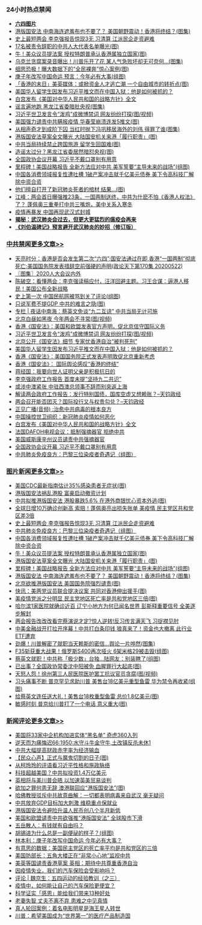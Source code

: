 <div class="catlist">
<h3>24小时热点禁闻</h3>
<ul>
<li><b><a href="64photo" target="_blank">六四图片</a></b></li>
<li><a href="https://github.com/fqnews/bnews/blob/master/topimagenews/20200522/1332589.md">港版国安法 中南海连遮羞布也不要了？ 美国朝野震动！香港将终结？(图集)</a></li>
<li><a href="https://github.com/fqnews/bnews/blob/master/topimagenews/20200522/1332789.md">史上最短两会 李克强报告惊现3无 习清算 江派民企走资避难</a></li>
<li><a href="https://github.com/fqnews/bnews/blob/master/cbnews/20200522/1332646.md">17名被责令辞职的中共人大代表名单曝光(图)</a></li>
<li><a href="https://github.com/fqnews/bnews/blob/master/topimagenews/20200522/1332632.md">牛！美众议员提法案 授权特朗普承认香港属独立国家(图)</a></li>
<li><a href="https://github.com/fqnews/bnews/blob/master/cbnews/20200522/1332551.md">乌克兰贪腐案录音曝出！川普乐开了花 某人气急败坏却无可奈何…(图集)</a></li>
<li><a href="https://github.com/fqnews/bnews/blob/master/cbnews/20200522/1332543.md">细思恐极！曝大数据下的“全民裸奔”惊心案例(图)</a></li>
<li><a href="https://github.com/fqnews/bnews/blob/master/cbnews/20200522/1332696.md">庚子年改写中国命运 预言：今年必有大事(组图)</a></li>
<li><a href="https://github.com/fqnews/bnews/blob/master/cnnews/hknews/20200522/1332650.md">「香港的末日」美英媒体：或掀资金人才逃亡潮 一个自由城市的转折点(图)</a></li>
<li><a href="https://github.com/fqnews/bnews/blob/master/cbnews/20200522/1332808.md">美国华人留学生因发布习近平推文而在中国入狱：他是如何被抓的？</a></li>
<li><a href="https://github.com/fqnews/bnews/blob/master/comments/20200522/1332660.md">白宫发布《美国对中华人民共和国的战略方针》全文</a></li>
<li><a href="https://github.com/fqnews/bnews/blob/master/cbnews/20200522/1332661.md">谣言遍地跑 黑龙江省委暗批央视(图集)</a></li>
<li><a href="https://github.com/fqnews/bnews/blob/master/cbnews/20200523/1332873.md">习近平世卫发言令“泼鸡”成微博禁词 网友纷纷打探(图/视频)</a></li>
<li><a href="https://github.com/fqnews/bnews/blob/master/cbnews/20200522/1332571.md">美国强力谴责中共瞒报疫情 华春莹崩溃连发5推文(图)</a></li>
<li><a href="https://github.com/fqnews/bnews/blob/master/yule/20200523/1332917.md">从相声奇才到成阶下囚 当红时抛下冯巩移居海外的刘伟 得罪了谁(图集)</a></li>
<li><a href="https://github.com/fqnews/bnews/blob/master/topimagenews/20200522/1332631.md">港版国安法草案全文曝光 大陆国安机关来港「履行职责」(图)</a></li>
<li><a href="https://github.com/fqnews/bnews/blob/master/cbnews/20200522/1332530.md">中共当局持续禁止跨国旅游 留学生回国难(图)</a></li>
<li><a href="https://github.com/fqnews/bnews/blob/master/cbnews/20200522/1332707.md">造谣太过分？黑龙江省委居然暗怼央视(图)</a></li>
<li><a href="https://github.com/fqnews/bnews/blob/master/cbnews/20200522/1332734.md">全国政协会议开幕 习近平不戴口罩别有用意</a></li>
<li><a href="https://github.com/fqnews/bnews/blob/master/topimagenews/20200522/1332626.md">里程碑！美国战略报告 全新方法应对中共 美军誓要“主导未来的战场”(组图)</a></li>
<li><a href="https://github.com/fqnews/bnews/blob/master/topimagenews/20200522/1332723.md">中国各消费领域报复性遭吐槽 1破产案冲击就千亿美元债券 美下令高科技厂解除中资合资</a></li>
<li><a href="https://github.com/fqnews/bnews/blob/master/worldnews/20200522/1332623.md">他们擅自打开了新冠肺炎死者的棺材 结果…(图)</a></li>
<li><a href="https://github.com/fqnews/bnews/blob/master/cbnews/20200522/1332618.md">江峰：两会首日曝强推23条，一国两制送终，中共为什麽不怕《香港人权法》了？ 蓬佩奥三重拳打中共三嘴炮，美中关系入寒冬</a></li>
<li><a href="https://github.com/fqnews/bnews/blob/master/cnnews/20200522/1332725.md">疫情再暴发 中国再现武汉式封城</a></li>
<li><b><a href="https://github.com/fqnews/bnews/blob/master/comments/20200211/1275071.md" target="_blank">揭秘：武汉肺炎会过去，但更大更猛烈的瘟疫会再来</a></b></li>
<li><b><a href="https://github.com/fqnews/bnews/blob/master/comments/20200207/1272816.md" target="_blank">《刘伯温碑记》预言避开武汉肺炎的妙招（修订版）</a></b></li>
</ul>
</div>

<div class="catlist">
<h3><a href="https://github.com/fqnews/bnews/blob/master/cbnews/" target="_blank">中共禁闻</a><span><a href="https://github.com/fqnews/bnews/blob/master/cbnews/" target="_blank" rel="nofollow">更多文章>></a></span></h3>
<ul>
<li><a href="https://github.com/fqnews/bnews/blob/master/cbnews/20200523/1333025.md" target="_blank">天亮时分：香港是否会发生第二次“六四”;国安法通过在即,香港“一国两制”彻底死亡;美国国务院发表措辞空前强硬的声明(政论天下第170集 20200522)</a></li>
<li><a href="https://github.com/fqnews/bnews/blob/master/cbnews/20200523/1332995.md" target="_blank">〖图集〗2020人大会议内外</a></li>
<li><a href="https://github.com/fqnews/bnews/blob/master/cbnews/20200523/1332994.md" target="_blank">陈破空：看懂两会：李克强读稿应付，汪洋回避主题。习王合谋：逼港人移民！美国公布全新战略</a></li>
<li><a href="https://github.com/fqnews/bnews/blob/master/cbnews/20200523/1332957.md" target="_blank">史上第一次 中国民航网被骂到关了评论(组图)</a></li>
<li><a href="https://github.com/fqnews/bnews/blob/master/cbnews/20200523/1332937.md" target="_blank">只说军费不提GDP 中共的难言之隐(图)</a></li>
<li><a href="https://github.com/fqnews/bnews/blob/master/cbnews/20200523/1332927.md" target="_blank">专栏 | 夜话中南海：蔡英文免谈“九二互谅”    中共当局无计可施</a></li>
<li><a href="https://github.com/fqnews/bnews/blob/master/cbnews/20200523/1332924.md" target="_blank">北京白昼如黑夜 今年两会不寻常(图/视频)</a></li>
<li><a href="https://github.com/fqnews/bnews/blob/master/cbnews/20200523/1332894.md" target="_blank">香港《国安法》：美国和欧盟发表官方声明，促北京信守国际义务</a></li>
<li><a href="https://github.com/fqnews/bnews/blob/master/cbnews/20200523/1332873.md" target="_blank">习近平世卫发言令“泼鸡”成微博禁词 网友纷纷打探(图/视频)</a></li>
<li><a href="https://github.com/fqnews/bnews/blob/master/cbnews/20200522/1332855.md" target="_blank">北京公开《国安法》细节 专家忧香港自治“被判死刑”</a></li>
<li><a href="https://github.com/fqnews/bnews/blob/master/cbnews/20200522/1332808.md" target="_blank">美国华人留学生因发布习近平推文而在中国入狱：他是如何被抓的？</a></li>
<li><a href="https://github.com/fqnews/bnews/blob/master/cbnews/20200522/1332837.md" target="_blank">香港《国安法》：美国国务院正式发表声明敦促北京重新考虑</a></li>
<li><a href="https://github.com/fqnews/bnews/blob/master/cbnews/20200522/1332836.md" target="_blank">香港《国安法》： 国际舆论感叹“香港的终结”</a></li>
<li><a href="https://github.com/fqnews/bnews/blob/master/cbnews/20200522/1332792.md" target="_blank">蒋经国：我要向世人证明父亲是积极抗日的</a></li>
<li><a href="https://github.com/fqnews/bnews/blob/master/cbnews/20200522/1332756.md" target="_blank">李克强政府工作报告 首度未提&#8221;坚持九二共识&#8221;</a></li>
<li><a href="https://github.com/fqnews/bnews/blob/master/cbnews/20200522/1332755.md" target="_blank">或涉中澳紧张 中驻西澳总领事不辞而别突返上海</a></li>
<li><a href="https://github.com/fqnews/bnews/blob/master/cbnews/20200522/1332754.md" target="_blank">解读两会政府工作报告：发行特别国债，国库空虚又想赖账？&#8211;天钧政经</a></li>
<li><a href="https://github.com/fqnews/bnews/blob/master/cbnews/20200522/1332753.md" target="_blank">两会召开能否团灭？国际投行又与权贵勾兑？&#8211;天钧政经</a></li>
<li><a href="https://github.com/fqnews/bnews/blob/master/cbnews/20200522/1332641.md" target="_blank">正见广播(音频) :治愈中共病毒的根本良方</a></li>
<li><a href="https://github.com/fqnews/bnews/blob/master/cbnews/20200522/1332644.md" target="_blank">中国操控世卫组织：新冠肺炎疫情如何恶化</a></li>
<li><a href="https://github.com/fqnews/bnews/blob/master/comments/20200522/1332660.md" target="_blank">白宫发布《美国对中华人民共和国的战略方针》全文</a></li>
<li><a href="https://github.com/fqnews/bnews/blob/master/cbnews/20200522/1332704.md" target="_blank">法国DAFOH电视会议：抵制强摘器官 拒绝中共</a></li>
<li><a href="https://github.com/fqnews/bnews/blob/master/cbnews/20200522/1332705.md" target="_blank">美国威斯康辛州议员谴责中共强摘器官</a></li>
<li><a href="https://github.com/fqnews/bnews/blob/master/cbnews/20200522/1332734.md" target="_blank">全国政协会议开幕 习近平不戴口罩别有用意</a></li>
<li><a href="https://github.com/fqnews/bnews/blob/master/comments/20200522/1332716.md" target="_blank">中共肺炎免疫良方：巴黎三位染疫者奇遇记（组图）</a></li>

</ul>
</div>
<div class="catlist">
<h3><a href="https://github.com/fqnews/bnews/blob/master/topimagenews/" target="_blank">图片新闻</a><span><a href="https://github.com/fqnews/bnews/blob/master/topimagenews/" target="_blank" rel="nofollow">更多文章>></a></span></h3>
<ul>
<li><a href="https://github.com/fqnews/bnews/blob/master/topimagenews/20200523/1332956.md" target="_blank">美国CDC最新指南估计35%感染患者无症状(图)</a></li>
<li><a href="https://github.com/fqnews/bnews/blob/master/topimagenews/20200523/1332955.md" target="_blank">港版国安法祸乱港股 富豪启动撤资计划</a></li>
<li><a href="https://github.com/fqnews/bnews/blob/master/topimagenews/20200523/1332872.md" target="_blank">中共拟推港版国安法 港股暴跌5.6% 在港外商银忧心资本外逃(图)</a></li>
<li><a href="https://github.com/fqnews/bnews/blob/master/topimagenews/20200522/1332816.md" target="_blank">全球日增10万确诊创新高 索赔！蓬佩奥亮出损失账单 美疫情 民主党区共和党区差3倍</a></li>
<li><a href="https://github.com/fqnews/bnews/blob/master/topimagenews/20200522/1332789.md" target="_blank">史上最短两会 李克强报告惊现3无 习清算 江派民企走资避难</a></li>
<li><a href="https://github.com/fqnews/bnews/blob/master/comments/20200522/1332716.md" target="_blank">中共肺炎免疫良方：巴黎三位染疫者奇遇记（组图）</a></li>
<li><a href="https://github.com/fqnews/bnews/blob/master/topimagenews/20200522/1332723.md" target="_blank">中国各消费领域报复性遭吐槽 1破产案冲击就千亿美元债券 美下令高科技厂解除中资合资</a></li>
<li><a href="https://github.com/fqnews/bnews/blob/master/topimagenews/20200522/1332632.md" target="_blank">牛！美众议员提法案 授权特朗普承认香港属独立国家(图)</a></li>
<li><a href="https://github.com/fqnews/bnews/blob/master/topimagenews/20200522/1332631.md" target="_blank">港版国安法草案全文曝光 大陆国安机关来港「履行职责」(图)</a></li>
<li><a href="https://github.com/fqnews/bnews/blob/master/topimagenews/20200522/1332626.md" target="_blank">里程碑！美国战略报告 全新方法应对中共 美军誓要“主导未来的战场”(组图)</a></li>
<li><a href="https://github.com/fqnews/bnews/blob/master/topimagenews/20200522/1332589.md" target="_blank">港版国安法 中南海连遮羞布也不要了？ 美国朝野震动！香港将终结？(图集)</a></li>
<li><a href="https://github.com/fqnews/bnews/blob/master/topimagenews/20200522/1332509.md" target="_blank">北京欲推港版国安法 美国国务院强烈谴责(图)</a></li>
<li><a href="https://github.com/fqnews/bnews/blob/master/topimagenews/20200522/1332492.md" target="_blank">快讯：美两党议员联合提决议案 共同对香港伸出援手(图)</a></li>
<li><a href="https://github.com/fqnews/bnews/blob/master/topimagenews/20200522/1332382.md" target="_blank">美疫情党派之分明显 民主党地区死亡率是共和党地区三倍(图)</a></li>
<li><a href="https://github.com/fqnews/bnews/blob/master/topimagenews/20200521/1332291.md" target="_blank">哈尔滨1家医院就确诊近百 辽宁小地方为何已闻名世界 彭斯释重要信号 全美逐步解封</a></li>
<li><a href="https://github.com/fqnews/bnews/blob/master/topimagenews/20200521/1332215.md" target="_blank">两会报告改改改看完蔡演说才定?惊人逆转!反习传言满天飞 习捉襟见肘</a></li>
<li><a href="https://github.com/fqnews/bnews/blob/master/topimagenews/20200521/1332182.md" target="_blank">中美金融战开打拉开序幕！中共打白条印钱 狼真来了！资金也大撤离 此行业ETF遭弃</a></li>
<li><a href="https://github.com/fqnews/bnews/blob/master/topimagenews/20200521/1332127.md" target="_blank">劲爆！川普解密了就职当天赖斯的密信…舆论一片哗然(图集)</a></li>
<li><a href="https://github.com/fqnews/bnews/blob/master/topimagenews/20200521/1332126.md" target="_blank">F35斩获重大战果！俄罗斯S400再次哑火 6架米格29被击毁(组图)</a></li>
<li><a href="https://github.com/fqnews/bnews/blob/master/topimagenews/20200521/1332090.md" target="_blank">蔡英文就职！中共称「极少数」台独…陆网友：别装瞎了(组图)</a></li>
<li><a href="https://github.com/fqnews/bnews/blob/master/topimagenews/20200521/1332089.md" target="_blank">已出事？全国政协常委沈中阳被免 血腥罪行大起底(图)</a></li>
<li><a href="https://github.com/fqnews/bnews/blob/master/topimagenews/20200521/1332067.md" target="_blank">天怒人怨！徐州第三人民医院医护罢工抗议官员贪腐(图/视频)</a></li>
<li><a href="https://github.com/fqnews/bnews/blob/master/topimagenews/20200521/1332066.md" target="_blank">习头痛事不断 普京罕见求助川普 美售台18亿美元重型鱼雷 华为禁令再收紧(组图)</a></li>
<li><a href="https://github.com/fqnews/bnews/blob/master/topimagenews/20200521/1331949.md" target="_blank">给蔡英文连任送大礼！美售台18枚重型鱼雷 总价1.8亿美元(图)</a></li>
<li><a href="https://github.com/fqnews/bnews/blob/master/topimagenews/20200521/1331927.md" target="_blank">敏感时刻 普京给川普打了一个电话 意义重大(图)</a></li>

</ul>
</div>
<div class="catlist">
<h3><a href="https://github.com/fqnews/bnews/blob/master/comments/" target="_blank">新闻评论</a><span><a href="https://github.com/fqnews/bnews/blob/master/comments/" target="_blank" rel="nofollow">更多文章>></a></span></h3>
<ul>
<li><a href="https://github.com/fqnews/bnews/blob/master/comments/20200523/1333022.md" target="_blank">美国将33家中企机构加进实体“黑名单” 奇虎360入列</a></li>
<li><a href="https://github.com/fqnews/bnews/blob/master/comments/20200523/1333015.md" target="_blank">逆天而为痛悔迟66:1950:水守斗牛金守牛,土改镇反杀未休1</a></li>
<li><a href="https://github.com/fqnews/bnews/blob/master/comments/20200523/1333018.md" target="_blank">中共大幅提高财政赤字率为经济输血</a></li>
<li><a href="https://github.com/fqnews/bnews/blob/master/comments/20200523/1333016.md" target="_blank">【民众心声】正式与魔鬼切割的日子(图)</a></li>
<li><a href="https://github.com/fqnews/bnews/blob/master/comments/20200523/1332901.md" target="_blank">从柯玲玲的评语看习近平性格和施政脉络</a></li>
<li><a href="https://github.com/fqnews/bnews/blob/master/comments/20200523/1333011.md" target="_blank">科技超越美国？中共拟投资1.4万亿美元</a></li>
<li><a href="https://github.com/fqnews/bnews/blob/master/comments/20200523/1333010.md" target="_blank">英相将与美川普会晤  以加速英美贸易谈判</a></li>
<li><a href="https://github.com/fqnews/bnews/blob/master/comments/20200523/1333005.md" target="_blank">欲加之罪何患无辞 澳港联回应“港版国安法”(图)</a></li>
<li><a href="https://github.com/fqnews/bnews/blob/master/comments/20200523/1333004.md" target="_blank">哈佛教授驳斥中共故意曲解：一切都表明病毒来自武汉 毫无疑问</a></li>
<li><a href="https://github.com/fqnews/bnews/blob/master/comments/20200523/1333003.md" target="_blank">中共放弃GDP目标加大刺激 维稳重点保就业</a></li>
<li><a href="https://github.com/fqnews/bnews/blob/master/comments/20200523/1333002.md" target="_blank">港版国安法令避险升温人民币创八个半月新低</a></li>
<li><a href="https://github.com/fqnews/bnews/blob/master/comments/20200523/1332987.md" target="_blank">美国和欧盟谴责中共欲强推“港版国安法” 全球股市下滑</a></li>
<li><a href="https://github.com/fqnews/bnews/blob/master/comments/20200523/1332984.md" target="_blank">五岳散人：有钱就有自由吗？</a></li>
<li><a href="https://github.com/fqnews/bnews/blob/master/comments/20200523/1332983.md" target="_blank">胡锡进为什么总是一副便祕的样子？(组图)</a></li>
<li><a href="https://github.com/fqnews/bnews/blob/master/comments/20200523/1332979.md" target="_blank">林本利：庚子年改写中国命运 今年必有大事？</a></li>
<li><a href="https://github.com/fqnews/bnews/blob/master/comments/20200523/1332970.md" target="_blank">有意思的数据：美国民主党区的死亡率平均是共和党区的三倍</a></li>
<li><a href="https://github.com/fqnews/bnews/blob/master/comments/20200523/1332952.md" target="_blank">美国防部长：五角大楼正在“非常小心地”监视中共</a></li>
<li><a href="https://github.com/fqnews/bnews/blob/master/comments/20200523/1332951.md" target="_blank">美英等国谴责香港草案 英相：期待中共尊重香港自治</a></li>
<li><a href="https://github.com/fqnews/bnews/blob/master/comments/20200523/1332950.md" target="_blank">因疫情失业，我们的汽车保险会受影响吗？</a></li>
<li><a href="https://github.com/fqnews/bnews/blob/master/comments/20200523/1332930.md" target="_blank">评论 | 魏京生：五四运动的经验教训（之三）</a></li>
<li><a href="https://github.com/fqnews/bnews/blob/master/comments/20200523/1332928.md" target="_blank">疫情中，如何能让自己的汽车保险更便宜？</a></li>
<li><a href="https://github.com/fqnews/bnews/blob/master/comments/20200523/1332921.md" target="_blank">科学证实「感恩」能给我们带来13种好处</a></li>
<li><a href="https://github.com/fqnews/bnews/blob/master/comments/20200523/1332920.md" target="_blank">老妻失智 丈夫不离不弃 患难之中见真情</a></li>
<li><a href="https://github.com/fqnews/bnews/blob/master/comments/20200523/1332915.md" target="_blank">真人轮回案例：着名电影明星是海王星人转世</a></li>
<li><a href="https://github.com/fqnews/bnews/blob/master/comments/20200523/1332891.md" target="_blank">川普：希望美国成为“世界第一”的医疗产品制造国</a></li>

</ul>
</div>